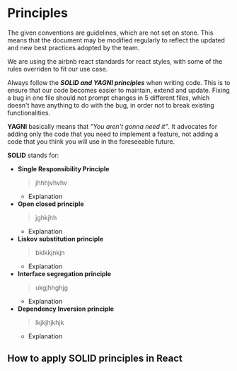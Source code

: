 # Principles
The given conventions are guidelines, which are not set on stone. This means that the document may be modified regularly to reflect the updated and new best practices adopted by the team.

We are using the airbnb react standards for react styles, with some of the rules overriden to fit our use case.

Always follow the _**SOLID and YAGNI principles**_ when writing code. This is to ensure that our code becomes easier to maintain, extend and update. Fixing a bug in one file should not prompt changes in 5 different files, which doesn't have anything to do with the bug, in order not to break existing functionalities.

**YAGNI** basically means that _"You aren't gonna need it"_. It advocates for adding only the code that you need to implement a feature, not adding a code that you think you will use in the foreseeable future.

**SOLID** stands for:
- **Single Responsibility Principle**
  > jhhhjvhvhv
  - Explanation
- **Open closed principle**
  > jghkjhh
  - Explanation
- **Liskov substitution principle**
  > bklkkjnkjn
  - Explanation
- **Interface segregation principle**
  > ukgjhhghjg
  - Explanation
- **Dependency Inversion principle**
  > lkjkjhjkhjk
  - Explanation

## How to apply SOLID principles in React
